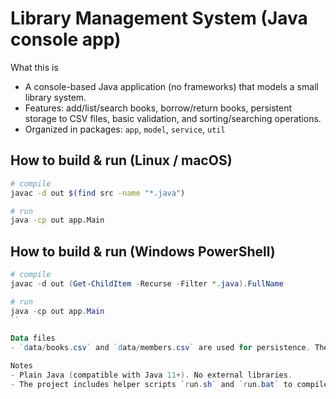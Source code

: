 Library Management System (Java console app)
==============================================

What this is
-    A console-based Java application (no frameworks) that models a small library system.
-    Features: add/list/search books, borrow/return books, persistent storage to CSV files, basic validation, and sorting/searching operations.
-    Organized in packages: `app`, `model`, `service`, `util`

How to build & run (Linux / macOS)
-----------------------------------
```bash
# compile
javac -d out $(find src -name "*.java")

# run
java -cp out app.Main
```

How to build & run (Windows PowerShell)
---------------------------------------
```powershell
# compile
javac -d out (Get-ChildItem -Recurse -Filter *.java).FullName

# run
java -cp out app.Main
``

Data files
- `data/books.csv` and `data/members.csv` are used for persistence. The app will create them if missing.

Notes
- Plain Java (compatible with Java 11+). No external libraries.
- The project includes helper scripts `run.sh` and `run.bat` to compile+run quickly.
